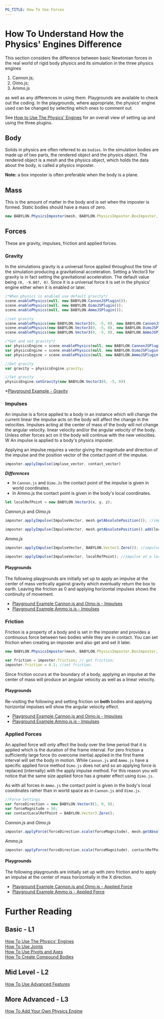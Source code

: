 ```yaml
---
PG_TITLE: How To Use Forces
---
```


# How To Understand How the Physics' Engines Difference

This section considers the difference between basic Newtonian forces in the real world of rigid body physics and its simulation in the three physics engines 

1. Cannon.js;
2. Oimo.js;
3. Ammo.js

as well as any differences in using them. Playgrounds are available to check out the coding. In the playgrounds, where appropriate, the physics' engine used can be changed by selecting which ones to comment out.

See [How to Use The Physics' Engines](/how_to/using_the_physics_engine) for an overall view of setting up and using the three plugins.



## Body

Solids in physics are often referred to as `bodies`. In the simulation bodies are made up of two parts, the rendered object and the physics object. The rendered object is a mesh and the physics object, which holds the data about the body, is called a physics imposter. 

**Note:** a box imposter is often preferable when the body is a plane.

## Mass

This is the amount of matter in the body and is set when the imposter is formed. Static bodies should have a mass of zero.

```javascript
new BABYLON.PhysicsImpostor(mesh, BABYLON.PhysicsImpostor.BoxImpostor, { mass: 2 }, scene);
```

## Forces

These are gravity, impulses, friction and applied forces.

### Gravity 

In the simulations gravity is a universal force applied throughout the time of the simulation producing a gravitational acceleration. Setting a Vector3 for gravity is in fact setting the gravitational acceleration. The default value being `(0, -9.807, 0)`. Since it is a universal force it is set in the physics' engine either when it is enabled or later. 

```javascript
/*When physics is enabled use default gravity*/ 
scene.enablePhysics(null, new BABYLON.CannonJSPlugin());
scene.enablePhysics(null, new BABYLON.OimoJSPlugin());
scene.enablePhysics(null, new BABYLON.AmmoJSPlugin());

//set gravity
scene.enablePhysics(new BABYLON.Vector3(0, -5, 0), new BABYLON.CannonJSPlugin());
scene.enablePhysics(new BABYLON.Vector3(0, -5, 0), new BABYLON.OimoJSPlugin());
scene.enablePhysics(new BABYLON.Vector3(0, -5, 0), new BABYLON.AmmoJSPlugin());

/*Get and set gravity*/
var physicsEngine = scene.enablePhysics(null, new BABYLON.CannonJSPlugin());
var physicsEngine = scene.enablePhysics(null, new BABYLON.OimoJSPlugin());
var physicsEngine = scene.enablePhysics(null, new BABYLON.AmmoJSPlugin());

//Get gravity
var gravity = physicsEngine.gravity;

//Set gravity
physicsEngine.setGravity(new BABYLON.Vector3(0, -5, 0))
```

*[Playground Example - Gravity](https://www.babylonjs-playground.com/#YUNAST#3)

### Impulses

An impulse is a force applied to a body in an instance which will change the current linear the impulse acts on the body will affect the change in the velocities. Impulses acting at the center of mass of the body will not change the angular velocity.
linear velocity and/or the angular velocity of the body. Unless other forces act on it the body will continue with the new velocities. W
An impulse is applied to a body's physics imposter.

Applying an impulse requires a vector giving the magnitude and direction of the impulse and the position vector of the contact point of the impulse.

```javascript
imposter.applyImpulse(impluse_vector, contact_vector)
```

**_Differences_**
* In `Cannon.js` and `Oimo.Js` the contact point of the impulse is given in world coordinates. 
* In Ammo.js the contact point is given in the body's local coordinates.

```javascript
let localRefPoint = new BABYLON.Vector3(x, y, z);
```

_Cannon.js_ and _Oimo.js_ 
```javascript
imposter.applyImpulse(ImpulseVector, mesh.getAbsolutePosition()); //impulse at center of mass

imposter.applyImpulse(ImpulseVector, mesh.getAbsolutePosition().add(localRefPoint)); //impulse at a local point
```

_Ammo.js_
```javascript
imposter.applyImpulse(ImpulseVector, BABYLON.Vector3.Zero()); //impulse at center of mass

imposter.applyImpulse(ImpulseVector, localRefPoint); //impulse at a local point
```

#### Playgrounds
The following playgrounds are initially set up to apply an impulse at the center of mass vertically against gravity which eventually return the box to earth. Leaving the friction as 0 and applying horizontal impulses shows the continuity of movement.

* [Playground Example Cannon.js and Oimo.js - Impulses](https://www.babylonjs-playground.com/#YUNAST#8)
* [Playground Example Ammo.js.js - Impulses](https://www.babylonjs-playground.com/#YUNAST#7)

### Friction

Friction is a property of a body and is set in the imposter and provides a continuous force between two bodies while they are in contact. You can set friction when creating an imposter and also get and set it later.

```javascript
new BABYLON.PhysicsImpostor(mesh, BABYLON.PhysicsImpostor.BoxImpostor, { mass: 2, friction: 0.4}, scene); //on creation

var friction = imposter.friction; // get friction;
imposter.friction = 0.1; //set friction.
```

Since friction occurs at the boundary of a body, applying an impulse at the center of mass will produce an angular velocity as well as a linear velocity.

#### Playgrounds
Re-visiting the following and setting friction on **both** bodies and applying horizontal impulses will show the angular velocity effect.

* [Playground Example Cannon.js and Oimo.js - Impulses](https://www.babylonjs-playground.com/#YUNAST#8)
* [Playground Example Ammo.js.js - Impulses](https://www.babylonjs-playground.com/#YUNAST#7)

### Applied Forces

An applied force will only affect the body over the time period that it is applied which is the duration of the frame interval. For zero friction a sufficiently large force (to overcome inertia) applied in the first frame interval will set the body in motion. While `Cannon.js` and `Ammo.js` have a specific applied force method `Oimo.js` does not and so an applying force is replaced (internally) with the apply impulse method. For this reason you will notice that the same size applied force has a greater effect using `Oimo.js`.

As with all forces in `Ammo.js` the contact point is given in the body's local coordinates rather than in world space as in `Cannon.js` and `Oimo.js`.

```javascript
//Force Settings
var forceDirection = new BABYLON.Vector3(1, 0, 0);
var forceMagnitude = 50;
var contactLocalRefPoint = BABYLON.Vector3.Zero();
```

_Cannon.js_ and _Oimo.js_
```javascript
impostor.applyForce(forceDirection.scale(forceMagnitude), mesh.getAbsolutePosition().add(contactLocalRefPoint));
```

_Ammo.js_
```javascript
impostor.applyForce(forceDirection.scale(forceMagnitude), contactRefPoint);
```

#### Playgrounds
The following playgrounds are initially set up with zero friction and to apply an impulse at the center of mass horizontally in the X direction.

* [Playground Example Cannon.js and Oimo.js - Applied Force](https://www.babylonjs-playground.com/#YUNAST#11)
* [Playground Example Ammo.js - Applied Force](https://www.babylonjs-playground.com/#YUNAST#13)

# Further Reading

## Basic - L1

[How To Use The Physics' Engines](/how_to/using_the_physics_engine)  
[How To Use Joints](/how_to/joints)   
[How To Use Pivots and Axes](/how_to/pivots)  
[How To Create Compound Bodies](/how_to/compounds)

## Mid Level - L2

[How To Use Advanced Features](/how_to/Using_Advanced_Physics_Features)
 
## More Advanced - L3

[How To Add Your Own Physics Engine](/how_to/Adding_Your_Own_Physics_Engine_Plugin_to_Babylon.js)